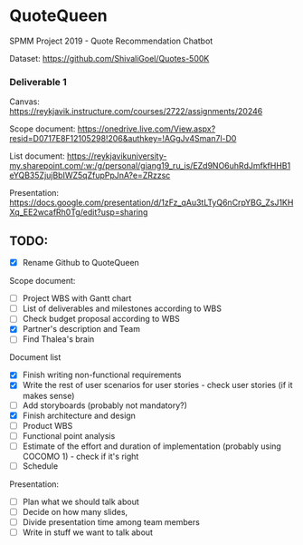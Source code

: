 # QuoteQueen
SPMM Project 2019 - Quote Recommendation Chatbot


Dataset:
https://github.com/ShivaliGoel/Quotes-500K

### Deliverable 1
Canvas: https://reykjavik.instructure.com/courses/2722/assignments/20246

Scope document:
https://onedrive.live.com/View.aspx?resid=D0717E8F12105298!206&authkey=!AGgJv4Sman7l-D0

List document: 
https://reykjavikuniversity-my.sharepoint.com/:w:/g/personal/giang19_ru_is/EZd9NO6uhRdJmfkfHHB1eYQB35ZjujBbIWZ5qZfupPpJnA?e=ZRzzsc

Presentation:
https://docs.google.com/presentation/d/1zFz_qAu3tLTyQ6nCrpYBG_ZsJ1KHXq_EE2wcafRh0Tg/edit?usp=sharing


## TODO:
- [x] Rename Github to QuoteQueen

Scope document:
- [ ] Project WBS with Gantt chart
- [ ] List of deliverables and milestones according to WBS
- [ ] Check budget proposal according to WBS
- [x] Partner's description and Team
- [ ] Find Thalea's brain

Document list
- [x] Finish writing non-functional requirements
- [x] Write the rest of user scenarios for user stories - check user stories (if it makes sense)
- [ ] Add storyboards (probably not mandatory?)
- [x] Finish architecture and design
- [ ] Product WBS
- [ ] Functional point analysis
- [ ] Estimate of the effort and duration of implementation (probably using COCOMO 1) - check if it's right
- [ ] Schedule

Presentation:
- [ ] Plan what we should talk about
- [ ] Decide on how many slides, 
- [ ] Divide presentation time among team members
- [ ] Write in stuff we want to talk about
